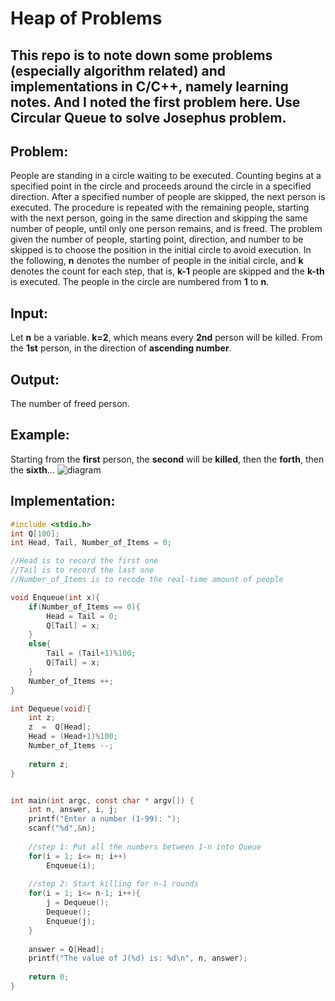 # Heap of Problems
## This repo is to note down some problems (especially algorithm related) and implementations in C/C++, namely learning notes. And I noted the first problem here. Use Circular Queue to solve Josephus problem.

## Problem:
People are standing in a circle waiting to be executed. Counting begins at a specified point in the circle and proceeds around the circle in a specified direction. After a specified number of people are skipped, the next person is executed. 
The procedure is repeated with the remaining people, starting with the next person, going in the same direction and skipping the same number of people, until only one person remains, and is freed. 
The problem given the number of people, starting point, direction, and number to be skipped is to choose the position in the initial circle to avoid execution.
In the following, **n** denotes the number of people in the initial circle, and **k** denotes the count for each step, that is, **k-1** people are skipped and the **k-th** is executed. The people in the circle are numbered from **1** to **n**.


## Input:
Let **n** be a variable.
**k=2**, which means every **2nd** person will be killed.
From the **1st** person, in the direction of **ascending number**.


## Output:
The number of freed person.

## Example:
Starting from the **first** person, the **second** will be **killed**, then the **forth**, then the **sixth**...
![diagram](http://i.v2ex.co/Pg57IJQ4l.png)


## Implementation:
```C
#include <stdio.h>
int Q[100];
int Head, Tail, Number_of_Items = 0;

//Head is to record the first one
//Tail is to record the last one
//Number_of_Items is to recode the real-time amount of people

void Enqueue(int x){
    if(Number_of_Items == 0){
        Head = Tail = 0;
        Q[Tail] = x;
    }
    else{
        Tail = (Tail+1)%100;
        Q[Tail] = x;
    }
    Number_of_Items ++;
}

int Dequeue(void){
    int z;
    z  =  Q[Head];
    Head = (Head+1)%100;
    Number_of_Items --;
    
    return z;
}


int main(int argc, const char * argv[]) {
    int n, answer, i, j;
    printf("Enter a number (1-99): ");
    scanf("%d",&n);
    
    //step 1: Put all the numbers between 1-n into Queue
    for(i = 1; i<= n; i++)
        Enqueue(i);
    
    //step 2: Start killing for n-1 rounds
    for(i = 1; i<= n-1; i++){
        j = Dequeue();
        Dequeue();
        Enqueue(j);
    }
    
    answer = Q[Head];
    printf("The value of J(%d) is: %d\n", n, answer);
    
    return 0;
}
```
